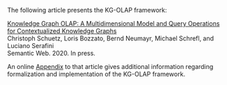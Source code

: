 The following article presents the KG-OLAP framework:

[Knowledge Graph OLAP: A Multidimensional Model and Query Operations for Contextualized Knowledge Graphs](http://www.semantic-web-journal.net/content/knowledge-graph-olap-multidimensional-model-and-query-operations-contextualized-knowledge-0)  
Christoph Schuetz, Loris Bozzato, Bernd Neumayr, Michael Schrefl, and Luciano Serafini  
Semantic Web. 2020. In press.

An online [Appendix](appendix.pdf) to that article gives additional information regarding formalization and implementation of the KG-OLAP framework.
